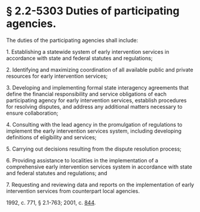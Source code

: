 # § 2.2-5303 Duties of participating agencies.

<p>The duties of the participating agencies shall include:</p><p>1. Establishing a statewide system of early intervention services in accordance with state and federal statutes and regulations;</p><p>2. Identifying and maximizing coordination of all available public and private resources for early intervention services;</p><p>3. Developing and implementing formal state interagency agreements that define the financial responsibility and service obligations of each participating agency for early intervention services, establish procedures for resolving disputes, and address any additional matters necessary to ensure collaboration;</p><p>4. Consulting with the lead agency in the promulgation of regulations to implement the early intervention services system, including developing definitions of eligibility and services;</p><p>5. Carrying out decisions resulting from the dispute resolution process;</p><p>6. Providing assistance to localities in the implementation of a comprehensive early intervention services system in accordance with state and federal statutes and regulations; and</p><p>7. Requesting and reviewing data and reports on the implementation of early intervention services from counterpart local agencies.</p><p>1992, c. 771, § 2.1-763; 2001, c. <a href='http://lis.virginia.gov/cgi-bin/legp604.exe?011+ful+CHAP0844'>844</a>.</p>